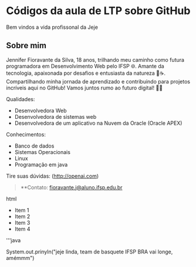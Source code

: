 # Códigos da aula de LTP sobre GitHub
Bem vindos a vida profissonal da Jeje

## Sobre mim
Jennifer Fioravante da Silva, 18 anos, trilhando meu caminho como futura programadora em Desenvolvimento Web pelo IFSP 🌐. Amante da tecnologia, apaixonada por desafios e entusiasta da natureza 🌳☕. Compartilhando minha jornada de aprendizado e contribuindo para projetos incríveis aqui no GitHub! Vamos juntos rumo ao futuro digital! 🚀✨

Qualidades:
- Desenvolvedora Web
- Desenvolvedora de sistemas web
- Desenvolvedora de um aplicativo na Nuvem da Oracle (Oracle APEX)

Conhecimentos:
  - Banco de dados
  - Sistemas Operacionais
  - Linux
  - Programação em java
  
Tire suas dúvidas: (http://openai.com)

>**Contato: fioravante.j@aluno.ifsp.edu.br
>
html
<div>
  <ul>
    <li>Item 1 </li> <li>Item 2</li> <li>Item 3</li> <li>Item 4 </li>
  </ul>
</div>

'''java

System.out.prinyln("jeje linda, team de basquete IFSP BRA vai longe, amémmm")

